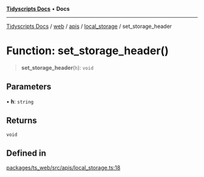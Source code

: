 [**Tidyscripts Docs**](../../../../../../../README.md) • **Docs**

***

[Tidyscripts Docs](../../../../../../../globals.md) / [web](../../../../../README.md) / [apis](../../../README.md) / [local\_storage](../README.md) / set\_storage\_header

# Function: set\_storage\_header()

> **set\_storage\_header**(`h`): `void`

## Parameters

• **h**: `string`

## Returns

`void`

## Defined in

[packages/ts\_web/src/apis/local\_storage.ts:18](https://github.com/sheunaluko/tidyscripts/blob/master/packages/ts_web/src/apis/local_storage.ts#L18)
